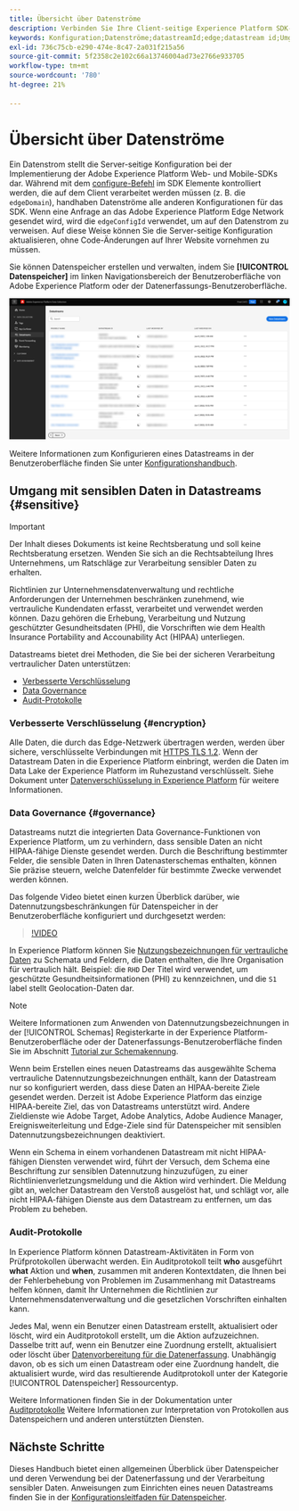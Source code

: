 ```yaml
---
title: Übersicht über Datenströme
description: Verbinden Sie Ihre Client-seitige Experience Platform SDK-Integration mit Adobe-Produkten und Zielen von Drittanbietern.
keywords: Konfiguration;Datenströme;datastreamId;edge;datastream id;Umgebungseinstellungen;edgeConfigId;identity;id sync enabled;ID Sync Container ID;Sandbox;Streaming Inlet;Ereignis-Datensatz;Target;Client-Code;Eigenschafts-Token;Target-Umgebungs-ID;Cookie-Ziele;URL-Ziele;Analytics Settings Blockreport suite id;Datenvorbereitung für Datenerfassung;Data Prep;Mapper;XDM Mapper;Mapper in Edge;
exl-id: 736c75cb-e290-474e-8c47-2a031f215a56
source-git-commit: 5f2358c2e102c66a13746004ad73e2766e933705
workflow-type: tm+mt
source-wordcount: '780'
ht-degree: 21%

---
```



# Übersicht über Datenströme

Ein Datenstrom stellt die Server-seitige Konfiguration bei der Implementierung der Adobe Experience Platform Web- und Mobile-SDKs dar. Während mit dem [configure-Befehl](../edge/fundamentals/configuring-the-sdk.md) im SDK Elemente kontrolliert werden, die auf dem Client verarbeitet werden müssen (z. B. die `edgeDomain`), handhaben Datenströme alle anderen Konfigurationen für das SDK. Wenn eine Anfrage an das Adobe Experience Platform Edge Network gesendet wird, wird die `edgeConfigId` verwendet, um auf den Datenstrom zu verweisen. Auf diese Weise können Sie die Server-seitige Konfiguration aktualisieren, ohne Code-Änderungen auf Ihrer Website vornehmen zu müssen.

Sie können Datenspeicher erstellen und verwalten, indem Sie **[!UICONTROL Datenspeicher]** im linken Navigationsbereich der Benutzeroberfläche von Adobe Experience Platform oder der Datenerfassungs-Benutzeroberfläche.

![Registerkarte „Datenströme“ in der Benutzeroberfläche](assets/overview/datastreams-tab.png)

Weitere Informationen zum Konfigurieren eines Datastreams in der Benutzeroberfläche finden Sie unter [Konfigurationshandbuch](./configure.md).

## Umgang mit sensiblen Daten in Datastreams {#sensitive}

>[!IMPORTANT]
>
>Der Inhalt dieses Dokuments ist keine Rechtsberatung und soll keine Rechtsberatung ersetzen. Wenden Sie sich an die Rechtsabteilung Ihres Unternehmens, um Ratschläge zur Verarbeitung sensibler Daten zu erhalten.

Richtlinien zur Unternehmensdatenverwaltung und rechtliche Anforderungen der Unternehmen beschränken zunehmend, wie vertrauliche Kundendaten erfasst, verarbeitet und verwendet werden können. Dazu gehören die Erhebung, Verarbeitung und Nutzung geschützter Gesundheitsdaten (PHI), die Vorschriften wie dem Health Insurance Portability and Accounability Act (HIPAA) unterliegen.

Datastreams bietet drei Methoden, die Sie bei der sicheren Verarbeitung vertraulicher Daten unterstützen:

* [Verbesserte Verschlüsselung](#encryption)
* [Data Governance](#governance)
* [Audit-Protokolle](#audit-logs)

### Verbesserte Verschlüsselung {#encryption}

Alle Daten, die durch das Edge-Netzwerk übertragen werden, werden über sichere, verschlüsselte Verbindungen mit [HTTPS TLS 1.2](https://datatracker.ietf.org/doc/html/rfc5246). Wenn der Datastream Daten in die Experience Platform einbringt, werden die Daten im Data Lake der Experience Platform im Ruhezustand verschlüsselt. Siehe Dokument unter [Datenverschlüsselung in Experience Platform](../landing/governance-privacy-security/encryption.md) für weitere Informationen.

### Data Governance {#governance}

Datastreams nutzt die integrierten Data Governance-Funktionen von Experience Platform, um zu verhindern, dass sensible Daten an nicht HIPAA-fähige Dienste gesendet werden. Durch die Beschriftung bestimmter Felder, die sensible Daten in Ihren Datenasterschemas enthalten, können Sie präzise steuern, welche Datenfelder für bestimmte Zwecke verwendet werden können.

Das folgende Video bietet einen kurzen Überblick darüber, wie Datennutzungsbeschränkungen für Datenspeicher in der Benutzeroberfläche konfiguriert und durchgesetzt werden:

>[!VIDEO](https://video.tv.adobe.com/v/3409588/?quality=12&learn=on&speedcontrol=on)

In Experience Platform können Sie [Nutzungsbezeichnungen für vertrauliche Daten](../data-governance/labels/reference.md#sensitive) zu Schemata und Feldern, die Daten enthalten, die Ihre Organisation für vertraulich hält. Beispiel: die `RHD` Der Titel wird verwendet, um geschützte Gesundheitsinformationen (PHI) zu kennzeichnen, und die `S1` label stellt Geolocation-Daten dar.

>[!NOTE]
>
>Weitere Informationen zum Anwenden von Datennutzungsbezeichnungen in der [!UICONTROL Schemas] Registerkarte in der Experience Platform-Benutzeroberfläche oder der Datenerfassungs-Benutzeroberfläche finden Sie im Abschnitt [Tutorial zur Schemakennung](../xdm/tutorials/labels.md).

Wenn beim Erstellen eines neuen Datastreams das ausgewählte Schema vertrauliche Datennutzungsbezeichnungen enthält, kann der Datastream nur so konfiguriert werden, dass diese Daten an HIPAA-bereite Ziele gesendet werden. Derzeit ist Adobe Experience Platform das einzige HIPAA-bereite Ziel, das von Datastreams unterstützt wird. Andere Zieldienste wie Adobe Target, Adobe Analytics, Adobe Audience Manager, Ereignisweiterleitung und Edge-Ziele sind für Datenspeicher mit sensiblen Datennutzungsbezeichnungen deaktiviert.

Wenn ein Schema in einem vorhandenen Datastream mit nicht HIPAA-fähigen Diensten verwendet wird, führt der Versuch, dem Schema eine Beschriftung zur sensiblen Datennutzung hinzuzufügen, zu einer Richtlinienverletzungsmeldung und die Aktion wird verhindert. Die Meldung gibt an, welcher Datastream den Verstoß ausgelöst hat, und schlägt vor, alle nicht HIPAA-fähigen Dienste aus dem Datastream zu entfernen, um das Problem zu beheben.

### Audit-Protokolle

In Experience Platform können Datastream-Aktivitäten in Form von Prüfprotokollen überwacht werden. Ein Auditprotokoll teilt **who** ausgeführt **what** Aktion und **when**, zusammen mit anderen Kontextdaten, die Ihnen bei der Fehlerbehebung von Problemen im Zusammenhang mit Datastreams helfen können, damit Ihr Unternehmen die Richtlinien zur Unternehmensdatenverwaltung und die gesetzlichen Vorschriften einhalten kann.

Jedes Mal, wenn ein Benutzer einen Datastream erstellt, aktualisiert oder löscht, wird ein Auditprotokoll erstellt, um die Aktion aufzuzeichnen. Dasselbe tritt auf, wenn ein Benutzer eine Zuordnung erstellt, aktualisiert oder löscht über [Datenvorbereitung für die Datenerfassung](./data-prep.md). Unabhängig davon, ob es sich um einen Datastream oder eine Zuordnung handelt, die aktualisiert wurde, wird das resultierende Auditprotokoll unter der Kategorie [!UICONTROL Datenspeicher] Ressourcentyp.

Weitere Informationen finden Sie in der Dokumentation unter [Auditprotokolle](../landing/governance-privacy-security/audit-logs/overview.md) Weitere Informationen zur Interpretation von Protokollen aus Datenspeichern und anderen unterstützten Diensten.

## Nächste Schritte

Dieses Handbuch bietet einen allgemeinen Überblick über Datenspeicher und deren Verwendung bei der Datenerfassung und der Verarbeitung sensibler Daten. Anweisungen zum Einrichten eines neuen Datastreams finden Sie in der [Konfigurationsleitfaden für Datenspeicher](./configure.md).
